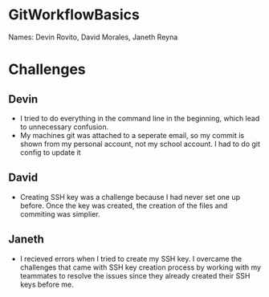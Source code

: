 # GitWorkflowBasics

Names: Devin Rovito, David Morales, Janeth Reyna

# Challenges
Devin
-
- I tried to do everything in the command line in the beginning, which lead to unnecessary confusion. 
- My machines git was attached to a seperate email, so my commit is shown from my personal account, not my school account. I had to do git config to update it

David
-
-  Creating SSH key was a challenge because I had never set one up before. Once the key was created, the creation of the files and commiting was simplier. 

## Janeth

-  I recieved errors when I tried to create my SSH key. I overcame the challenges that came with SSH key creation process by working with my teammates to resolve the issues since they already created their SSH keys before me.

